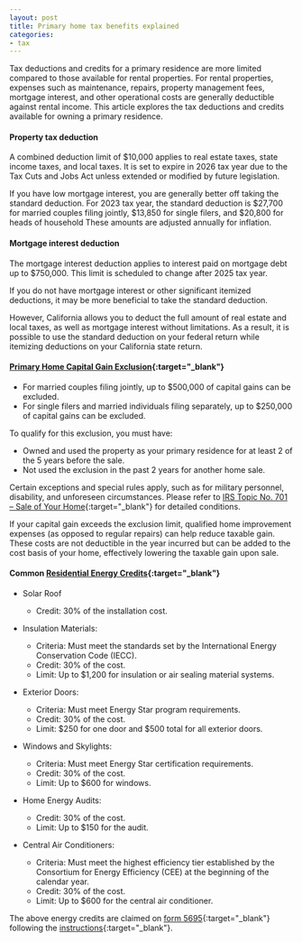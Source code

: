 ```yaml
---
layout: post
title: Primary home tax benefits explained
categories:
- tax
---
```


Tax deductions and credits for a primary residence are more limited compared to those available for rental properties.
For rental properties, expenses such as maintenance, repairs, property
management fees, mortgage interest, and other operational costs are generally
deductible against rental income. 
This article explores the tax deductions and credits available for owning a primary residence.

#### Property tax deduction

A combined deduction limit of $10,000 applies to real estate taxes, state income taxes, and local
taxes. It is set to expire in 2026 tax year due to the Tax
Cuts and Jobs Act unless extended or modified by future legislation.

If you have low mortgage interest, you are generally better off taking the standard deduction.
For 2023 tax year, the standard deduction is $27,700 for married couples filing jointly, $13,850 for single filers, and $20,800 for heads of household
These amounts are adjusted annually for inflation.

#### Mortgage interest deduction

The mortgage interest deduction applies to interest paid on mortgage debt up to
$750,000. This limit is scheduled to change after 2025 tax year.

If you do not have mortgage interest or other significant itemized deductions,
it may be more beneficial to take the standard deduction.

However, California allows you to deduct the full amount of real estate and
local taxes, as well as mortgage interest without limitations. As a result, it
is possible to use the standard deduction on your federal return while
itemizing deductions on your California state return.

#### [Primary Home Capital Gain Exclusion][121 exclusion]{:target="_blank"}

- For married couples filing jointly, up to $500,000 of capital gains can be excluded. 
- For single filers and married individuals filing separately, up to $250,000 of capital gains can be excluded.

To qualify for this exclusion, you must have:

- Owned and used the property as your primary residence for at least 2 of the 5 years before the sale.
- Not used the exclusion in the past 2 years for another home sale.

Certain exceptions and special rules apply, such as for military personnel, disability, and unforeseen circumstances.
Please refer to [IRS Topic No. 701 – Sale of Your Home][121 exclusion]{:target="_blank"}
for detailed conditions.

If your capital gain exceeds the exclusion limit, qualified home improvement
expenses (as opposed to regular repairs) can help reduce taxable gain. These
costs are not deductible in the year incurred but can be added to the cost
basis of your home, effectively lowering the taxable gain upon sale.

#### Common [Residential Energy Credits][energy efficiency]{:target="_blank"}

- Solar Roof
  - Credit: 30% of the installation cost.

- Insulation Materials:
  - Criteria: Must meet the standards set by the International Energy Conservation Code (IECC).
  - Credit: 30% of the cost.
  - Limit: Up to $1,200 for insulation or air sealing material systems.

- Exterior Doors:
  - Criteria: Must meet Energy Star program requirements.
  - Credit: 30% of the cost.
  - Limit: $250 for one door and $500 total for all exterior doors.

- Windows and Skylights:
  - Criteria: Must meet Energy Star certification requirements.
  - Credit: 30% of the cost.
  - Limit: Up to $600 for windows.

- Home Energy Audits:
  - Credit: 30% of the cost.
  - Limit: Up to $150 for the audit.

- Central Air Conditioners:
  - Criteria: Must meet the highest efficiency tier established by the Consortium for Energy Efficiency (CEE) at the beginning of the calendar year.
  - Credit: 30% of the cost.
  - Limit: Up to $600 for the central air conditioner.

The above energy credits are claimed on [form 5695][form 5695]{:target="_blank"}
following the [instructions][form 5695i]{:target="_blank"}.

[121 exclusion]: https://www.irs.gov/taxtopics/tc701
[energy efficiency]: https://www.irs.gov/credits-deductions/energy-efficient-home-improvement-credit
[form 5695]: https://www.irs.gov/pub/irs-pdf/f5695.pdf
[form 5695i]: https://www.irs.gov/instructions/i5695#en_US_2023_publink1000122131

